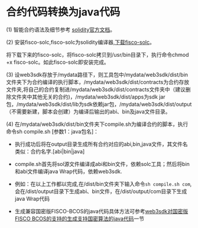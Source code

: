 # 合约代码转换为java代码


(1) 智能合约语法及细节参考 <a href="https://solidity.readthedocs.io/en/develop/solidity-in-depth.html">solidity官方文档</a>。

(2) 安装fisco-solc,fisco-solc为solidity编译器,[下载fisco-solc](https://github.com/FISCO-BCOS/fisco-solc)。

  将下载下来的fisco-solc，将fisco-solc拷贝到/usr/bin目录下，执行命令chmod +x fisco-solc。如此fisco-solc即安装完成。

(3) 设web3sdk存放于/mydata路径下，则工具包中/mydata/web3sdk/dist/bin文件夹下为合约编译的执行脚本，/mydata/web3sdk/dist/contracts为合约存放文件夹,将自己的合约复制进/mydata/web3sdk/dist/contracts文件夹中（建议删除文件夹中其他无关的合约)，/mydata/web3sdk/dist/apps为sdk jar包，/mydata/web3sdk/dist/lib为sdk依赖jar包，/mydata/web3sdk/dist/output（不需要新建，脚本会创建）为编译后输出的abi、bin及java文件目录。

(4) 在/mydata/web3sdk/dist/bin文件夹下compile.sh为编译合约的脚本，执行命令sh compile.sh [参数1：java包名]：

- 执行成功后将在output目录生成所有合约对应的abi,bin,java文件，其文件名类似：合约名字.[abi|bin|java]
	
- compile.sh首先将sol源文件编译成abi和bin文件，依赖solc工具；然后将bin和abi文件编译java Wrap代码，依赖web3sdk.
	
- 例如：在以上工作都以完成,在/dist/bin文件夹下输入命令`sh compile.sh com`,会在/dist/output目录下生成abi、bin文件，在/dist/output/com目录下生成java Wrap代码
	
- 生成兼容国密版FISCO-BCOS的java代码具体方法可参考[web3sdk对国密版FISCO BCOS的支持的生成支持国密算法的java代码](https://github.com/FISCO-BCOS/web3sdk/blob/master/doc/guomi_support_manual.md#6-%E7%94%9F%E6%88%90%E6%94%AF%E6%8C%81%E5%9B%BD%E5%AF%86%E7%AE%97%E6%B3%95%E7%9A%84java%E4%BB%A3%E7%A0%81)一节

